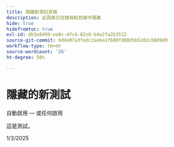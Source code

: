 ```yaml
---
title: 隱藏新測試頁面
description: 此頁面已從搜尋和目錄中隱藏
hide: true
hidefromtoc: true
exl-id: db3e8499-ea0c-4fc6-82c8-b4e2fa2b3512
source-git-commit: 6dde07a3fedc2ae6a1f688fd88d5b5202cb889d0
workflow-type: tm+mt
source-wordcount: '26'
ht-degree: 50%

---
```


# 隱藏的新測試

自動啟用 — 或任何啟用

這是測試。

1/3/2025
